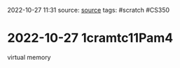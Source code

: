 2022-10-27 11:31
source: [source]()
tags: #scratch #CS350 

#  2022-10-27 1cramtc11Pam4

virtual memory
